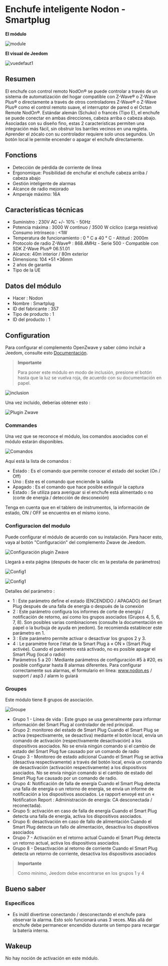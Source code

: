 # Enchufe inteligente Nodon - Smartplug

**El módulo**

![module](images/nodon.smartplug/module.jpg)

**El visual de Jeedom**

![vuedefaut1](images/nodon.smartplug/vuedefaut1.jpg)

## Resumen

El enchufe con control remoto NodOn® se puede controlar a través de un sistema de automatización del hogar compatible con Z-Wave® o Z-Wave Plus® o directamente a través de otros controladores Z-Wave® o Z-Wave Plus® como el control remoto suave, el interruptor de pared o el Octan Remote NodOn®. Estándar alemán (Schuko) o francés (Tipo E), el enchufe se puede conectar en ambas direcciones, cabeza arriba o cabeza abajo. Asociadas con su diseño fino, estas 2 características permiten una integración más fácil, sin obstruir los barriles vecinos en una regleta. Aprender el zócalo con su controlador requiere solo unos segundos. Un botón local le permite encender o apagar el enchufe directamente.

## Fonctions

-   Detección de pérdida de corriente de línea
-   Ergonomique: Posibilidad de enchufar el enchufe cabeza arriba / cabeza abajo
-   Gestión inteligente de alarmas
-   Alcance de radio mejorado
-   Amperaje máximo: 16A

## Características técnicas

-   Suministro : 230V AC +/- 10% - 50Hz
-   Potencia máxima : 3000 W continuo / 3500 W cíclico (carga resistiva) Consumo intrínseco : &lt;1W
-   Temperatura de funcionamiento : 0 ° C a 40 ° C - Altitud : 2000m
-   Protocolo de radio Z-Wave® : 868.4MHz - Serie 500 - Compatible con SDK Z-Wave Plus® 06.51.01
-   Alcance: 40m interior / 80m exterior
-   Dimensions: 104 \*51 \*36mm
-   2 años de garantia
-   Tipo de la UE

## Datos del módulo

-   Hacer : Nodon
-   Nombre : Smartplug
-   ID del fabricante : 357
-   Tipo de producto : 1
-   ID del producto : 1

## Configuration

Para configurar el complemento OpenZwave y saber cómo incluir a Jeedom, consulte esto [Documentación](https://doc.jeedom.com/es_ES/plugins/automation%20protocol/openzwave/).

> **Importante**
>
> Para poner este módulo en modo de inclusión, presione el botón hasta que la luz se vuelva roja, de acuerdo con su documentación en papel.

![inclusion](images/nodon.smartplug/inclusion.jpg)

Una vez incluido, deberías obtener esto :

![Plugin Zwave](images/nodon.smartplug/information.jpg)

### Commandes

Una vez que se reconoce el módulo, los comandos asociados con el módulo estarán disponibles.

![Comandos](images/nodon.smartplug/commandes.jpg)

Aquí está la lista de comandos :

-   Estado : Es el comando que permite conocer el estado del socket (On / Off)
-   Uno : Este es el comando que enciende la salida
-   Apagado : Es el comando que hace posible extinguir la captura
-   Estado : Se utiliza para averiguar si el enchufe está alimentado o no (corte de energía / detección de desconexión)

Tenga en cuenta que en el tablero de instrumentos, la información de estado, ON / OFF se encuentra en el mismo icono.

### Configuracion del modulo

Puede configurar el módulo de acuerdo con su instalación. Para hacer esto, vaya al botón "Configuración" del complemento Zwave de Jeedom.

![Configuración plugin Zwave](images/plugin/bouton_configuration.jpg)

Llegará a esta página (después de hacer clic en la pestaña de parámetros)

![Config1](images/nodon.smartplug/config1.jpg)

![Config1](images/nodon.smartplug/config2.jpg)

Detalles del parámetro :

-   1 : Este parámetro define el estado (ENCENDIDO / APAGADO) del Smart Plug después de una falla de energía o después de la conexión
-   2 : Este parámetro configura los informes de corte de energía / notificación de retorno, así como los grupos asociados (Grupos 4, 5, 6, 7, 8). Son posibles varias combinaciones (consulte la documentación en papel o la burbuja de ayuda en jeedom). Se recomienda establecer este parámetro en 1.
-   3 : Este parámetro permite activar o desactivar los grupos 2 y 3.
-   4 : Le paramètre force l'état de la Smart Plug à « ON » (Smart Plug activée). Cuando el parámetro está activado, no es posible apagar el Smart Plug (local o radio)
-   Parámetros 5 a 20 : Mediante parámetros de configuración \#5 à \#20, es posible configurar hasta 8 alarmas diferentes. Para configurar correctamente sus alarmas, el formulario en línea: www.nodon.es / support / asp3 / alarm lo guiará

### Groupes

Este módulo tiene 8 grupos de asociación.

![Groupe](images/nodon.smartplug/groupe.jpg)

-   Grupo 1 - Línea de vida : Este grupo se usa generalmente para informar información del Smart Plug al controlador de red principal.
-   Grupo 2: monitoreo del estado de Smart Plug Cuando el Smart Plug se activa (respectivamente, se desactiva) mediante el botón local, envía un comando de activación (respectivamente desactivación) a los dispositivos asociados. No se envía ningún comando si el cambio de estado del Smart Plug fue causado por un comando de radio
-   Grupo 3 - Monitoreo de estado adicional Cuando el Smart Plug se activa (desactiva respectivamente) a través del botón local, envía un comando de desactivación (activación respectivamente) a los dispositivos asociados. No se envía ningún comando si el cambio de estado del Smart Plug fue causado por un comando de radio.
-   Grupo 4: Notificación de falla de energía Cuando el Smart Plug detecta una falla de energía o un retorno de energía, se envía un informe de notificación a los dispositivos asociados. Le rapport envoyé est un « Notiﬁcation Report : Administración de energía: CA desconectada / reconectada).
-   Grupo 5: activación en caso de falla de energía Cuando el Smart Plug detecta una falla de energía, activa los dispositivos asociados.
-   Grupo 6: desactivación en caso de fallo de alimentación Cuando el Smart Plug detecta un fallo de alimentación, desactiva los dispositivos asociados
-   Grupo 7 - Activación en el retorno actual Cuando el Smart Plug detecta un retorno actual, activa los dispositivos asociados.
-   Grupo 8 - Desactivación al retorno de corriente Cuando el Smart Plug detecta un retorno de corriente, desactiva los dispositivos asociados

> **Importante**
>
> Como mínimo, Jeedom debe encontrarse en los grupos 1 y 4

## Bueno saber

### Específicos

-   Es inútil divertirse conectando / desconectando el enchufe para observar la alarma. Esto solo funcionará unas 3 veces. Más allá del enchufe debe permanecer encendido durante un tiempo para recargar la batería interna.

## Wakeup

No hay noción de activación en este módulo.
